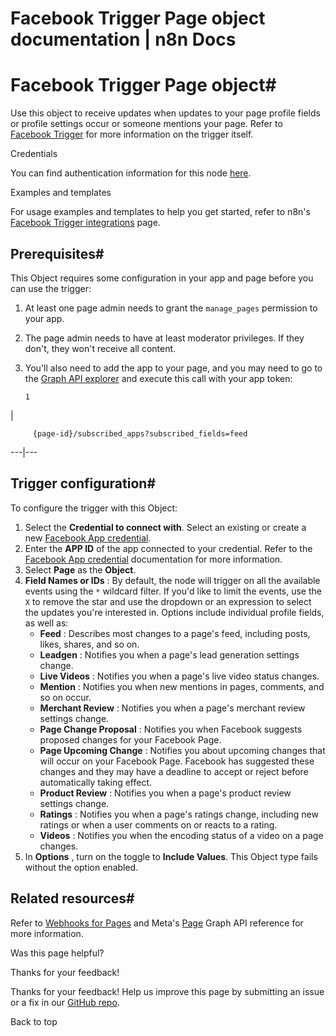 # Facebook Trigger Page object documentation | n8n Docs

[ ](https://github.com/n8n-io/n8n-docs/edit/main/docs/integrations/builtin/trigger-nodes/n8n-nodes-base.facebooktrigger/page.md "Edit this page")

# Facebook Trigger Page object#

Use this object to receive updates when updates to your page profile fields or profile settings occur or someone mentions your page. Refer to [Facebook Trigger](../) for more information on the trigger itself.

Credentials

You can find authentication information for this node [here](../../../credentials/facebookapp/).

Examples and templates

For usage examples and templates to help you get started, refer to n8n's [Facebook Trigger integrations](https://n8n.io/integrations/facebook-trigger/) page.

## Prerequisites#

This Object requires some configuration in your app and page before you can use the trigger:

  1. At least one page admin needs to grant the `manage_pages` permission to your app.
  2. The page admin needs to have at least moderator privileges. If they don't, they won't receive all content.
  3. You'll also need to add the app to your page, and you may need to go to the [Graph API explorer](https://developers.facebook.com/tools/explorer/) and execute this call with your app token:
         
         1

| 
         
         {page-id}/subscribed_apps?subscribed_fields=feed
           
  
---|---  
  

## Trigger configuration#

To configure the trigger with this Object:

  1. Select the **Credential to connect with**. Select an existing or create a new [Facebook App credential](../../../credentials/facebookapp/).
  2. Enter the **APP ID** of the app connected to your credential. Refer to the [Facebook App credential](../../../credentials/facebookapp/) documentation for more information.
  3. Select **Page** as the **Object**.
  4. **Field Names or IDs** : By default, the node will trigger on all the available events using the `*` wildcard filter. If you'd like to limit the events, use the `X` to remove the star and use the dropdown or an expression to select the updates you're interested in. Options include individual profile fields, as well as:
     * **Feed** : Describes most changes to a page's feed, including posts, likes, shares, and so on.
     * **Leadgen** : Notifies you when a page's lead generation settings change.
     * **Live Videos** : Notifies you when a page's live video status changes.
     * **Mention** : Notifies you when new mentions in pages, comments, and so on occur.
     * **Merchant Review** : Notifies you when a page's merchant review settings change.
     * **Page Change Proposal** : Notifies you when Facebook suggests proposed changes for your Facebook Page.
     * **Page Upcoming Change** : Notifies you about upcoming changes that will occur on your Facebook Page. Facebook has suggested these changes and they may have a deadline to accept or reject before automatically taking effect.
     * **Product Review** : Notifies you when a page's product review settings change.
     * **Ratings** : Notifies you when a page's ratings change, including new ratings or when a user comments on or reacts to a rating.
     * **Videos** : Notifies you when the encoding status of a video on a page changes.
  5. In **Options** , turn on the toggle to **Include Values**. This Object type fails without the option enabled.

## Related resources#

Refer to [Webhooks for Pages](https://developers.facebook.com/docs/graph-api/webhooks/getting-started/webhooks-for-pages) and Meta's [Page](https://developers.facebook.com/docs/graph-api/webhooks/reference/page/) Graph API reference for more information.

Was this page helpful? 

Thanks for your feedback! 

Thanks for your feedback! Help us improve this page by submitting an issue or a fix in our [GitHub repo](https://github.com/n8n-io/n8n-docs). 

Back to top